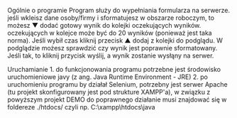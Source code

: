 ﻿Ogólnie o programie
	Program służy do wypełniania formularza na serwerze.
	jeśli wkleisz dane osoby/firmy i sformatujesz w obszarze roboczym, to możesz ▼ dodać gotowy wynik do kolejki oczekujących wyników.
	oczekujących  w kolejce może być do 20 wyników (ponieważ jest taka norma).
	Jeśli  wybił czas kliknij przecisk ▲ dodaj z kolejki do podglądu.
	W podglądzie możesz sprawdzić  czy wynik jest poprawnie sformatowany. 
	Jeśli tak, to kliknij przycisk wyślij, a wynik zostanie wysłąny na serwer.

Uruchamianie
	1. do funkcjonowania programu potrzebne jest środowisko uruchomieniowe javy (z ang. Java Runtime Environment - JRE)
	2. po uruchomieniu programu by działał Selenium, potrzebny jest serwer Apache (tu projekt skonfigurowany jest pod strukture XAMPP'a),
		w związku z powyższym projekt DEMO do poprawnego działanie musi znajdować się w foldereze ./htdocs/
		czyli np. C:\xampp\htdocs\java

